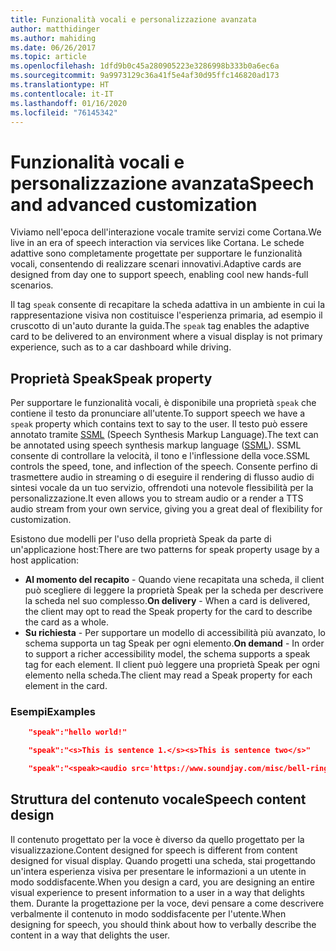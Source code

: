 ```yaml
---
title: Funzionalità vocali e personalizzazione avanzata
author: matthidinger
ms.author: mahiding
ms.date: 06/26/2017
ms.topic: article
ms.openlocfilehash: 1dfd9b0c45a280905223e3286998b333b0a6ec6a
ms.sourcegitcommit: 9a9973129c36a41f5e4af30d95ffc146820ad173
ms.translationtype: HT
ms.contentlocale: it-IT
ms.lasthandoff: 01/16/2020
ms.locfileid: "76145342"
---
```

# <a name="speech-and-advanced-customization"></a><span data-ttu-id="4c43a-102">Funzionalità vocali e personalizzazione avanzata</span><span class="sxs-lookup"><span data-stu-id="4c43a-102">Speech and advanced customization</span></span>
<span data-ttu-id="4c43a-103">Viviamo nell'epoca dell'interazione vocale tramite servizi come Cortana.</span><span class="sxs-lookup"><span data-stu-id="4c43a-103">We live in an era of speech interaction via services like Cortana.</span></span>  <span data-ttu-id="4c43a-104">Le schede adattive sono completamente progettate per supportare le funzionalità vocali, consentendo di realizzare scenari innovativi.</span><span class="sxs-lookup"><span data-stu-id="4c43a-104">Adaptive cards are designed from day one to support speech, enabling cool new hands-full scenarios.</span></span>

<span data-ttu-id="4c43a-105">Il tag `speak` consente di recapitare la scheda adattiva in un ambiente in cui la rappresentazione visiva non costituisce l'esperienza primaria, ad esempio il cruscotto di un'auto durante la guida.</span><span class="sxs-lookup"><span data-stu-id="4c43a-105">The `speak` tag enables the adaptive card to be delivered to an environment where a visual display is not primary experience, such as to a car dashboard while driving.</span></span> 

## <a name="speak-property"></a><span data-ttu-id="4c43a-106">Proprietà Speak</span><span class="sxs-lookup"><span data-stu-id="4c43a-106">Speak property</span></span>
<span data-ttu-id="4c43a-107">Per supportare le funzionalità vocali, è disponibile una proprietà `speak` che contiene il testo da pronunciare all'utente.</span><span class="sxs-lookup"><span data-stu-id="4c43a-107">To support speech we have a `speak` property which contains text to say to the user.</span></span> <span data-ttu-id="4c43a-108">Il testo può essere annotato tramite [SSML](https://msdn.microsoft.com/library/office/hh361578) (Speech Synthesis Markup Language).</span><span class="sxs-lookup"><span data-stu-id="4c43a-108">The text can be annotated using speech synthesis markup language ([SSML](https://msdn.microsoft.com/library/office/hh361578)).</span></span> <span data-ttu-id="4c43a-109">SSML consente di controllare la velocità, il tono e l'inflessione della voce.</span><span class="sxs-lookup"><span data-stu-id="4c43a-109">SSML controls the speed, tone, and inflection of the speech.</span></span>  <span data-ttu-id="4c43a-110">Consente perfino di trasmettere audio in streaming o di eseguire il rendering di flusso audio di sintesi vocale da un tuo servizio, offrendoti una notevole flessibilità per la personalizzazione.</span><span class="sxs-lookup"><span data-stu-id="4c43a-110">It even allows you to stream audio or a render a TTS audio stream from your own service, giving you a great deal of flexibility for customization.</span></span>

<span data-ttu-id="4c43a-111">Esistono due modelli per l'uso della proprietà Speak da parte di un'applicazione host:</span><span class="sxs-lookup"><span data-stu-id="4c43a-111">There are two patterns for speak property usage by a host application:</span></span>

* <span data-ttu-id="4c43a-112">**Al momento del recapito** - Quando viene recapitata una scheda, il client può scegliere di leggere la proprietà Speak per la scheda per descrivere la scheda nel suo complesso.</span><span class="sxs-lookup"><span data-stu-id="4c43a-112">**On delivery** - When a card is delivered, the client may opt to read the Speak property for the card to describe the card as a whole.</span></span>
* <span data-ttu-id="4c43a-113">**Su richiesta** - Per supportare un modello di accessibilità più avanzato, lo schema supporta un tag Speak per ogni elemento.</span><span class="sxs-lookup"><span data-stu-id="4c43a-113">**On demand** - In order to support a richer accessibility model, the schema supports a speak tag for each element.</span></span> <span data-ttu-id="4c43a-114">Il client può leggere una proprietà Speak per ogni elemento nella scheda.</span><span class="sxs-lookup"><span data-stu-id="4c43a-114">The client may read a Speak property  for each element in the card.</span></span>

### <a name="examples"></a><span data-ttu-id="4c43a-115">Esempi</span><span class="sxs-lookup"><span data-stu-id="4c43a-115">Examples</span></span>

```json
    "speak":"hello world!"

    "speak":"<s>This is sentence 1.</s><s>This is sentence two</s>"

    "speak":"<speak><audio src='https://www.soundjay.com/misc/bell-ringing-04.mp3'/><s>Time to wake up!</s></speak>"
```

## <a name="speech-content-design"></a><span data-ttu-id="4c43a-116">Struttura del contenuto vocale</span><span class="sxs-lookup"><span data-stu-id="4c43a-116">Speech content design</span></span>

<span data-ttu-id="4c43a-117">Il contenuto progettato per la voce è diverso da quello progettato per la visualizzazione.</span><span class="sxs-lookup"><span data-stu-id="4c43a-117">Content designed for speech is different from content designed for visual display.</span></span> <span data-ttu-id="4c43a-118">Quando progetti una scheda, stai progettando un'intera esperienza visiva per presentare le informazioni a un utente in modo soddisfacente.</span><span class="sxs-lookup"><span data-stu-id="4c43a-118">When you design a card, you are designing an entire visual experience to present information to a user in a way that delights them.</span></span> <span data-ttu-id="4c43a-119">Durante la progettazione per la voce, devi pensare a come descrivere verbalmente il contenuto in modo soddisfacente per l'utente.</span><span class="sxs-lookup"><span data-stu-id="4c43a-119">When designing for speech, you should think about how to verbally describe the content in a way that delights the user.</span></span>  
